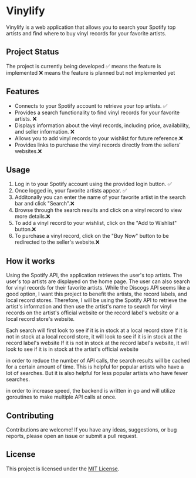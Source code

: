 # Vinylify

Vinylify is a web application that allows you to search your Spotify top artists and find where to buy vinyl records for your favorite artists.

## Project Status
The project is currently being developed
✅ means the feature is implemented
❌ means the feature is planned but not implemented yet

## Features

- Connects to your Spotify account to retrieve your top artists. ✅
- Provides a search functionality to find vinyl records for your favorite artists. ❌
- Displays information about the vinyl records, including price, availability, and seller information. ❌
- Allows you to add vinyl records to your wishlist for future reference.❌
- Provides links to purchase the vinyl records directly from the sellers' websites.❌


## Usage

1. Log in to your Spotify account using the provided login button. ✅
2. Once logged in, your favorite artists appear. ✅
3. Additonally you can enter the name of your favorite artist in the search bar and click "Search".❌
4. Browse through the search results and click on a vinyl record to view more details.❌
5. To add a vinyl record to your wishlist, click on the "Add to Wishlist" button.❌
6. To purchase a vinyl record, click on the "Buy Now" button to be redirected to the seller's website.❌

## How it works

Using the Spotify API, the application retrieves the user's top artists. The user's top artists are displayed on the home page. The user can also search for vinyl records for their favorite artists. While the Discogs API seems like a good option, I want this project to benefit the artists, the record labels, and local record stores. Therefore, I will be using the Spotify API to retrieve the artist's information and then use the artist's name to search for vinyl records on the artist's official website or the record label's website or a local record store's website.

Each search will first look to see if it is in stock at a local record store
If it is not in stock at a local record store, it will look to see if it is in stock at the record label's website
If it is not in stock at the record label's website, it will look to see if it is in stock at the artist's official website

in order to reduce the number of API calls, the search results will be cached for a certain amount of time. This is helpful for popular artists who have a lot of searches. But it is also helpful for less popular artists who have fewer searches. 

in order to increase speed, the backend is written in go and will utilize goroutines to make multiple API calls at once.

## Contributing

Contributions are welcome! If you have any ideas, suggestions, or bug reports, please open an issue or submit a pull request.

## License

This project is licensed under the [MIT License](LICENSE).